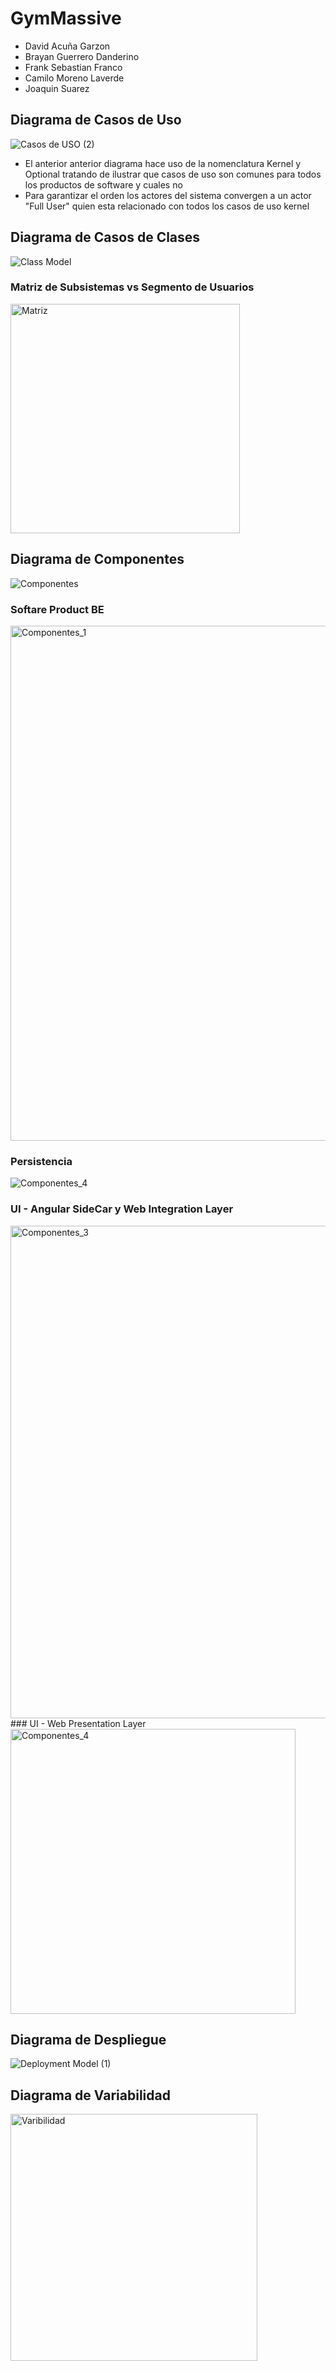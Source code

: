 # GymMassive
- David Acuña Garzon
- Brayan Guerrero Danderino
- Frank Sebastian Franco
- Camilo Moreno Laverde
- Joaquin Suarez

## Diagrama de Casos de Uso

![Casos de USO (2)](https://user-images.githubusercontent.com/16975073/136229314-c6863981-ad58-4579-bf4a-b29c7ee72a58.png)
- El anterior anterior diagrama hace uso de la nomenclatura Kernel y Optional tratando de ilustrar que casos de uso son comunes para todos los productos de software y cuales no
- Para garantizar el orden los actores del sistema convergen a un actor "Full User" quien esta relacionado con todos los casos de uso kernel

## Diagrama de Casos de Clases
![Class Model](https://user-images.githubusercontent.com/16975073/137332408-f6aa4170-dd59-42a3-a472-413fa7478917.png)


### Matriz de Subsistemas vs Segmento de Usuarios
<img width="367" alt="Matriz" src="https://user-images.githubusercontent.com/16975073/136229439-ad7bffe4-9e5b-49e3-af57-54f0ae16dc5c.png">

## Diagrama de Componentes
![Componentes](https://user-images.githubusercontent.com/16975073/137331430-1cf47f36-df4a-4488-91e5-2d66bfe603f4.png)

### Softare Product BE
<img width="824" alt="Componentes_1" src="https://user-images.githubusercontent.com/16975073/137331583-e72a5133-3b46-4234-be04-4eb8ef38d4e9.png">

### Persistencia
![Componentes_4](https://user-images.githubusercontent.com/16975073/136229710-960242d9-b24d-4a07-83fe-8b1d1da58e37.png)
### UI - Angular SideCar y Web Integration Layer
<img width="788" alt="Componentes_3" src="https://user-images.githubusercontent.com/16975073/137331579-3761bec6-9656-48b3-844e-f6eda46d30f3.png">
### UI - Web Presentation Layer
<img width="456" alt="Componentes_4" src="https://user-images.githubusercontent.com/16975073/137331581-383f0549-7855-4b56-b5a9-a95860cd5434.png">


## Diagrama de Despliegue
![Deployment Model (1)](https://user-images.githubusercontent.com/16975073/137332303-78a3f216-c972-4c44-8835-29717fcb33d0.png)

## Diagrama de Variabilidad
<img width="395" alt="Varibilidad" src="https://user-images.githubusercontent.com/16975073/137332640-65de6542-6060-4c02-8761-3cf18410a0a0.png">
